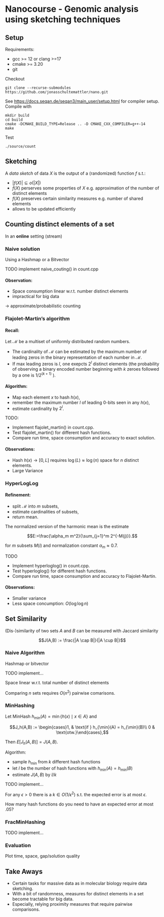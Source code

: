 # Nanocourse - Genomic analysis using sketching techniques


## Setup

Requirements:

 - gcc >= 12 or clang >=17
 - cmake >= 3.20
 - git

Checkout
```
git clone --recurse-submodules https://github.com/jonasschultemattler/nano.git
```

See https://docs.seqan.de/seqan3/main_user/setup.html for compiler setup. Compile with

```
mkdir build
cd build
cmake -DCMAKE_BUILD_TYPE=Release .. -D CMAKE_CXX_COMPILER=g++-14
make
```

Test
```
./source/count
```

## Sketching

A *data sketch* of data $X$ is the output of a (randomized) function $f$ s.t.:
 - $|f(X)| \subseteq o(|X|)$
 - $f(X)$ perserves some properties of $X$ e.g. approximation of the number of distinct elements
 - $f(X)$ preserves certain similarity measures e.g. number of shared elements
 - allows to be updated efficiently


## Counting distinct elements of a set

In an **online** setting (stream)


### Naive solution

Using a Hashmap or a Bitvector

TODO implement naive_couting() in count.cpp

<!-- TODO plot space consumption/number of k-mers in plot.py -->


#### Observation:

- Space consumption linear w.r.t. number distinct elements
- impractical for big data

-> approximate/probabilistic counting


### Flajolet-Martin’s algorithm

#### Recall:

Let $\mathcal{M}$ be a multiset of uniformly distributed random numbers.
 - The cardinality of $\mathcal{M}$ can be estimated by the maximum number of leading zeros in the binary representation of each number in $\mathcal{M}$.
 - If max leading zeros is $l$, one exepcts $2^l$ distinct elements
(the probability of observing a binary encoded number beginning with $k$ zeroes followed by a one is $1/2^{(k+1)}$ ).

#### Algorithm:

- Map each element $x$ to hash $h(x)$,
- remember the maximum number $l$ of leading 0-bits seen in any $h(x)$,
- estimate cardinality by $2^l$.

TODO:
- Implement flajolet_martin() in count.cpp.
- Test flajolet_martin() for different hash functions.
- Compare run time, space consumption and accuracy to exact solution.


#### Observations:

 - Hash $h(x) \rightarrow [0,L]$ requires $\log(L) \approx \log(n)$ space for $n$ distinct elements.
 - Large Variance


### HyperLogLog

#### Refinement:
- split $\mathcal{M}$ into $m$ subsets,
- estimate cardinalities of subsets,
- return mean.

The normalized version of the harmonic mean is the estimate
```math
E:=\frac{\alpha_m m^2}{\sum_{j=1}^m 2^{-M(j)}}.
```
for $m$ subsets $M(i)$ and normalization constant $\alpha_m \approx 0.7$.

TODO
- Implement hyperloglog() in count.cpp.
- Test hyperloglog() for different hash functions.
- Compare run time, space consumption and accuracy to Flajolet-Martin.


#### Observations:

- Smaller variance
- Less space concumption: $O(\log \log n)$



## Set Similarity

(Dis-)similarity of two sets $A$ and $B$ can be measured with Jaccard similarity
```math
J(A,B) := \frac{|A \cap B|}{|A \cup B|}
```


### Naive Algorithm

Hashmap or bitvector

TODO implement...

Space linear w.r.t. total number of distinct elements

Comparing $n$ sets requires $O(n^2)$ pairwise comarisons.


### MinHashing

Let MinHash $h_{\min}(A) = \min \{h(x) \mid x \in A\}$ and
```math
J_h(A,B) := \begin{cases}1, & \text{if } h_{\min}(A) = h_{\min}(B)\\ 0 & \text{otw.}\end{cases},
```
Then $E[J_h(A,B)] = J(A,B)$.

Algorithm:

- sample $h_{\min}$ from $k$ different hash functions
- let $l$ be the number of hash functions with $h_{\min}(A) = h_{\min}(B)$
- estimate $J(A,B)$ by $l/k$

TODO implement...

For any $\epsilon > 0$ there is a $k \in O(1/\epsilon^2)$ s.t. the expected error is at most $\epsilon$.

How many hash functions do you need to have an expected error at most $.05$?


### FracMinHashing

<!-- Let FracMinHash $h_{frac}(A) = \min \{ s h(x) \mid x \in A \}$ for $s \in [0,1]$. -->

TODO implement...



### Evaluation

Plot time, space, gap/solution quality



## Take Aways

- Certain tasks for massive data as in molecular biology require data sketching.
- With a bit of randomness, measures for distinct elements in a set become tractable for big data.
- Especially, relying proximity measures that require pairwise comparisons.





